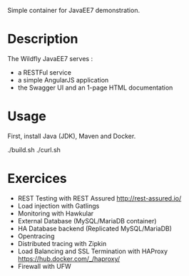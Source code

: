 Simple container for JavaEE7 demonstration.

Description
===========

The Wildfly JavaEE7 serves :
* a RESTFul service
* a simple AngularJS application
* the Swagger UI and an 1-page HTML documentation

Usage
=====

First, install Java (JDK), Maven and Docker.

 ./build.sh
 ./curl.sh

Exercices
=========

* REST Testing with REST Assured http://rest-assured.io/
* Load injection with Gatlings
* Monitoring with Hawkular
* External Database (MySQL/MariaDB container)
* HA Database backend (Replicated MySQL/MariaDB)
* Opentracing
* Distributed tracing with Zipkin
* Load Balancing and SSL Termination with HAProxy https://hub.docker.com/_/haproxy/
* Firewall with UFW
